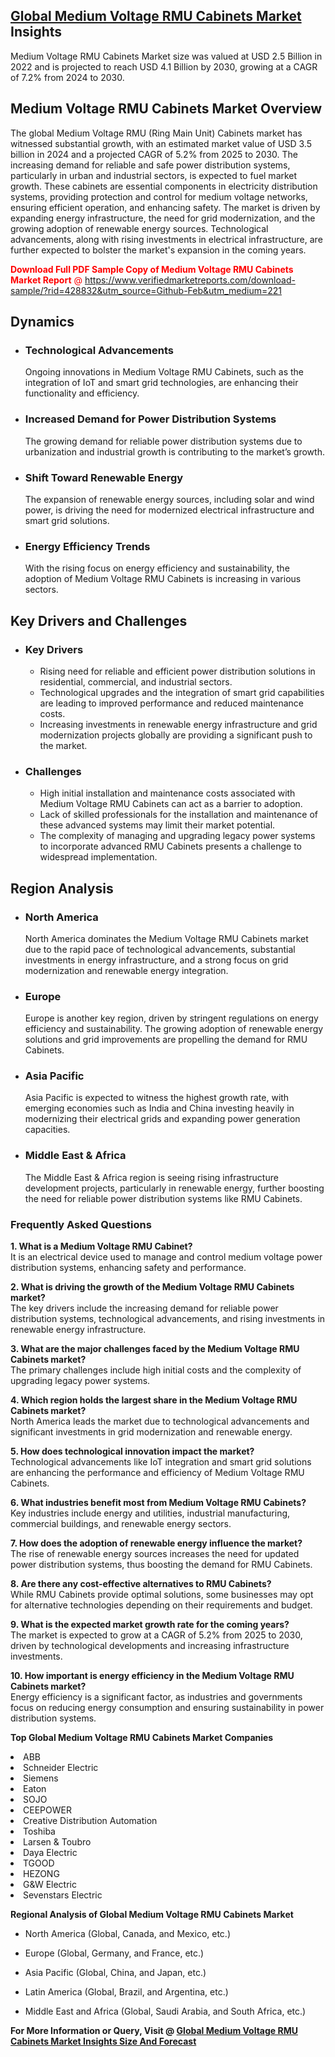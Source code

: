 <h2><a href="https://www.verifiedmarketreports.com/download-sample/?rid=428832&amp;utm_source=Github&amp;utm_medium=221" target="_blank">Global Medium Voltage RMU Cabinets Market</a> Insights</h2><p>Medium Voltage RMU Cabinets Market size was valued at USD 2.5 Billion in 2022 and is projected to reach USD 4.1 Billion by 2030, growing at a CAGR of 7.2% from 2024 to 2030.</p><p><h2>Medium Voltage RMU Cabinets Market Overview</h2> <p>The global Medium Voltage RMU (Ring Main Unit) Cabinets market has witnessed substantial growth, with an estimated market value of USD 3.5 billion in 2024 and a projected CAGR of 5.2% from 2025 to 2030. The increasing demand for reliable and safe power distribution systems, particularly in urban and industrial sectors, is expected to fuel market growth. These cabinets are essential components in electricity distribution systems, providing protection and control for medium voltage networks, ensuring efficient operation, and enhancing safety. The market is driven by expanding energy infrastructure, the need for grid modernization, and the growing adoption of renewable energy sources. Technological advancements, along with rising investments in electrical infrastructure, are further expected to bolster the market's expansion in the coming years.</p> <p><p><span class=""><span style="color: #ff0000;"><strong>Download Full PDF Sample Copy of Medium Voltage RMU Cabinets Market Report</strong> @ </span><a href="https://www.verifiedmarketreports.com/download-sample/?rid=428832&amp;utm_source=Github-Feb&amp;utm_medium=221" target="_blank">https://www.verifiedmarketreports.com/download-sample/?rid=428832&amp;utm_source=Github-Feb&amp;utm_medium=221</a></span></p></p> <h2>Dynamics</h2> <ul> <li><h3>Technological Advancements</h3>Ongoing innovations in Medium Voltage RMU Cabinets, such as the integration of IoT and smart grid technologies, are enhancing their functionality and efficiency.</li> <li><h3>Increased Demand for Power Distribution Systems</h3>The growing demand for reliable power distribution systems due to urbanization and industrial growth is contributing to the market’s growth.</li> <li><h3>Shift Toward Renewable Energy</h3>The expansion of renewable energy sources, including solar and wind power, is driving the need for modernized electrical infrastructure and smart grid solutions.</li> <li><h3>Energy Efficiency Trends</h3>With the rising focus on energy efficiency and sustainability, the adoption of Medium Voltage RMU Cabinets is increasing in various sectors.</li> </ul> <h2>Key Drivers and Challenges</h2> <ul> <li><h3>Key Drivers</h3> <ul> <li>Rising need for reliable and efficient power distribution solutions in residential, commercial, and industrial sectors.</li> <li>Technological upgrades and the integration of smart grid capabilities are leading to improved performance and reduced maintenance costs.</li> <li>Increasing investments in renewable energy infrastructure and grid modernization projects globally are providing a significant push to the market.</li> </ul> </li> <li><h3>Challenges</h3> <ul> <li>High initial installation and maintenance costs associated with Medium Voltage RMU Cabinets can act as a barrier to adoption.</li> <li>Lack of skilled professionals for the installation and maintenance of these advanced systems may limit their market potential.</li> <li>The complexity of managing and upgrading legacy power systems to incorporate advanced RMU Cabinets presents a challenge to widespread implementation.</li> </ul> </li> </ul> <h2>Region Analysis</h2> <ul> <li><h3>North America</h3>North America dominates the Medium Voltage RMU Cabinets market due to the rapid pace of technological advancements, substantial investments in energy infrastructure, and a strong focus on grid modernization and renewable energy integration.</li> <li><h3>Europe</h3>Europe is another key region, driven by stringent regulations on energy efficiency and sustainability. The growing adoption of renewable energy solutions and grid improvements are propelling the demand for RMU Cabinets.</li> <li><h3>Asia Pacific</h3>Asia Pacific is expected to witness the highest growth rate, with emerging economies such as India and China investing heavily in modernizing their electrical grids and expanding power generation capacities.</li> <li><h3>Middle East & Africa</h3>The Middle East & Africa region is seeing rising infrastructure development projects, particularly in renewable energy, further boosting the need for reliable power distribution systems like RMU Cabinets.</li> </ul> <h3>Frequently Asked Questions</h3> <p><strong>1. What is a Medium Voltage RMU Cabinet?</strong><br>It is an electrical device used to manage and control medium voltage power distribution systems, enhancing safety and performance.</p> <p><strong>2. What is driving the growth of the Medium Voltage RMU Cabinets market?</strong><br>The key drivers include the increasing demand for reliable power distribution systems, technological advancements, and rising investments in renewable energy infrastructure.</p> <p><strong>3. What are the major challenges faced by the Medium Voltage RMU Cabinets market?</strong><br>The primary challenges include high initial costs and the complexity of upgrading legacy power systems.</p> <p><strong>4. Which region holds the largest share in the Medium Voltage RMU Cabinets market?</strong><br>North America leads the market due to technological advancements and significant investments in grid modernization and renewable energy.</p> <p><strong>5. How does technological innovation impact the market?</strong><br>Technological advancements like IoT integration and smart grid solutions are enhancing the performance and efficiency of Medium Voltage RMU Cabinets.</p> <p><strong>6. What industries benefit most from Medium Voltage RMU Cabinets?</strong><br>Key industries include energy and utilities, industrial manufacturing, commercial buildings, and renewable energy sectors.</p> <p><strong>7. How does the adoption of renewable energy influence the market?</strong><br>The rise of renewable energy sources increases the need for updated power distribution systems, thus boosting the demand for RMU Cabinets.</p> <p><strong>8. Are there any cost-effective alternatives to RMU Cabinets?</strong><br>While RMU Cabinets provide optimal solutions, some businesses may opt for alternative technologies depending on their requirements and budget.</p> <p><strong>9. What is the expected market growth rate for the coming years?</strong><br>The market is expected to grow at a CAGR of 5.2% from 2025 to 2030, driven by technological developments and increasing infrastructure investments.</p> <p><strong>10. How important is energy efficiency in the Medium Voltage RMU Cabinets market?</strong><br>Energy efficiency is a significant factor, as industries and governments focus on reducing energy consumption and ensuring sustainability in power distribution systems.</p> </p><p><strong>Top Global Medium Voltage RMU Cabinets Market Companies</strong></p><div data-test-id=""><p><li>ABB</li><li> Schneider Electric</li><li> Siemens</li><li> Eaton</li><li> SOJO</li><li> CEEPOWER</li><li> Creative Distribution Automation</li><li> Toshiba</li><li> Larsen & Toubro</li><li> Daya Electric</li><li> TGOOD</li><li> HEZONG</li><li> G&W Electric</li><li> Sevenstars Electric</li></p><div><strong>Regional Analysis of&nbsp;Global Medium Voltage RMU Cabinets Market</strong></div><ul><li dir="ltr"><p dir="ltr">North America&nbsp;(Global, Canada, and Mexico, etc.)</p></li><li dir="ltr"><p dir="ltr">Europe (Global, Germany, and France, etc.)</p></li><li dir="ltr"><p dir="ltr">Asia Pacific&nbsp;(Global, China, and Japan, etc.)</p></li><li dir="ltr"><p dir="ltr">Latin America&nbsp;(Global, Brazil, and Argentina, etc.)</p></li><li dir="ltr">Middle East and Africa&nbsp;(Global, Saudi Arabia, and South Africa, etc.)</li></ul><p><strong>For More Information or Query, Visit @&nbsp;</strong><strong><a href="https://www.verifiedmarketreports.com/product/medium-voltage-rmu-cabinets-market/?utm_source=Github&amp;utm_medium=221" target="_blank">Global Medium Voltage RMU Cabinets Market Insights Size And Forecast</a></strong></p></div>

